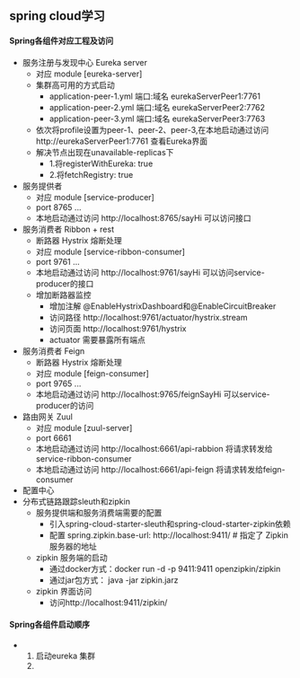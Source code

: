 ## spring cloud学习
#### Spring各组件对应工程及访问
 - 服务注册与发现中心 Eureka server 
    + 对应 module [eureka-server] 
    + 集群高可用的方式启动
      + application-peer-1.yml 端口:域名 eurekaServerPeer1:7761
      + application-peer-2.yml 端口:域名 eurekaServerPeer2:7762
      + application-peer-3.yml 端口:域名 eurekaServerPeer3:7763
    + 依次将profile设置为peer-1、peer-2、peer-3,在本地启动通过访问 http://eurekaServerPeer1:7761 查看Eureka界面
    + 解决节点出现在unavailable-replicas下 
      + 1.将registerWithEureka: true
      + 2.将fetchRegistry: true 
 - 服务提供者
    + 对应 module [service-producer] 
    + port 8765 ...
    + 本地启动通过访问 http://localhost:8765/sayHi 可以访问接口   
 - 服务消费者 Ribbon + rest
    + 断路器 Hystrix 熔断处理
    + 对应 module [service-ribbon-consumer] 
    + port 9761 ...
    + 本地启动通过访问 http://localhost:9761/sayHi 可以访问service-producer的接口
    + 增加断路器监控 
        + 增加注解 @EnableHystrixDashboard和@EnableCircuitBreaker
        + 访问路径 http://localhost:9761/actuator/hystrix.stream
        + 访问页面 http://localhost:9761/hystrix
        + actuator 需要暴露所有端点
 - 服务消费者 Feign 
    + 断路器 Hystrix 熔断处理
    + 对应 module [feign-consumer] 
    + port 9765 ...
    + 本地启动通过访问 http://localhost:9765/feignSayHi 可以service-producer的访问   
 - 路由网关 Zuul
    + 对应 module [zuul-server] 
    + port 6661
    + 本地启动通过访问 http://localhost:6661/api-rabbion 将请求转发给service-ribbon-consumer
    + 本地启动通过访问 http://localhost:6661/api-feign 将请求转发给feign-consumer
 - 配置中心
 - 分布式链路跟踪sleuth和zipkin
    + 服务提供端和服务消费端需要的配置
        + 引入spring-cloud-starter-sleuth和spring-cloud-starter-zipkin依赖
        + 配置  spring.zipkin.base-url: http://localhost:9411/  # 指定了 Zipkin 服务器的地址
    + zipkin 服务端的启动 
        + 通过docker方式：docker run -d -p 9411:9411 openzipkin/zipkin
        + 通过jar包方式： java -jar zipkin.jarz
    + zipkin 界面访问
        + 访问http://localhost:9411/zipkin/ 
        
#### Spring各组件启动顺序 
   + 1. 启动eureka 集群
     2.     
    
